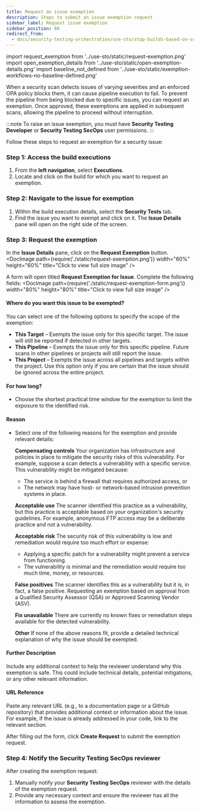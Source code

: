 ```yaml
---
title: Request an issue exemption
description: Steps to submit an issue exemption request
sidebar_label: Request issue exemption
sidebar_position: 60
redirect_from: 
  - docs/security-testing-orchestration/use-sto/stop-builds-based-on-scan-results/exemption-workflows
---
```


import request_exemption from '../use-sto/static/request-exemption.png'
import open_exemption_details from '../use-sto/static/open-exemption-details.png'
import baseline_not_defined from '../use-sto/static/exemption-workflows-no-baseline-defined.png'

When a security scan detects issues of varying severities and an enforced OPA policy blocks them, it can cause pipeline execution to fail. To prevent the pipeline from being blocked due to specific issues, you can request an exemption. Once approved, these exemptions are applied in subsequent scans, allowing the pipeline to proceed without interruption.

:::note
To raise an issue exemption, you must have **Security Testing Developer** or **Security Testing SecOps** user permissions.
:::

Follow these steps to request an exemption for a security issue:

### Step 1: Access the build executions

1. From the **left navigation**, select **Executions**.
2. Locate and click on the build for which you want to request an exemption.

### Step 2: Navigate to the issue for exemption

1. Within the build execution details, select the **Security Tests** tab.
2. Find the issue you want to exempt and click on it. The **Issue Details** pane will open on the right side of the screen.

### Step 3: Request the exemption

In the **Issue Details** pane, click on the **Request Exemption** button.  
<DocImage path={require('./static/request-exemption.png')} width="60%" height="60%" title="Click to view full size image" />

A form will open titled **Request Exemption for Issue**. Complete the following fields:
<DocImage path={require('./static/request-exemption-form.png')} width="80%" height="80%" title="Click to view full size image" />

#### Where do you want this issue to be exempted?
You can select one of the following options to specify the scope of the exemption:
   - **This Target** – Exempts the issue only for this specific target. The issue will still be reported if detected in other targets.  
   - **This Pipeline** – Exempts the issue only for this specific pipeline. Future scans in other pipelines or projects will still report the issue.  
   - **This Project** – Exempts the issue across all pipelines and targets within the project. Use this option only if you are certain that the issue should be ignored across the entire project.  

#### For how long?
   - Choose the shortest practical time window for the exemption to limit the exposure to the identified risk.

#### Reason
- Select one of the following reasons for the exemption and provide relevant details:

   **Compensating controls** 
   Your organization has infrastructure and policies in place to mitigate the security risks of this vulnerability. For example, suppose a scan detects a vulnerability with a specific service. This vulnerability might be mitigated because:
   - The service is behind a firewall that requires authorized access, or
   - The network may have host- or network-based intrusion prevention systems in place.
   
   **Acceptable use**
   The scanner identified this practice as a vulnerability, but this practice is acceptable based on your organization's security guidelines. For example, anonymous FTP access may be a deliberate practice and not a vulnerability.
   
   **Acceptable risk**
   The security risk of this vulnerability is low and remediation would require too much effort or expense:
   - Applying a specific patch for a vulnerability might prevent a service from functioning.
   - The vulnerability is minimal and the remediation would require too much time, money, or resources.

   **False positives**
   The scanner identifies this as a vulnerability but it is, in fact, a false positive. Requesting an exemption based on approval from a Qualified Security Assessor (QSA) or Approved Scanning Vendor (ASV).

   **Fix unavailable**
   There are currently no known fixes or remediation steps available for the detected vulnerability.

   **Other**
   If none of the above reasons fit, provide a detailed technical explanation of why the issue should be exempted.

#### Further Description
   Include any additional context to help the reviewer understand why this exemption is safe. This could include technical details, potential mitigations, or any other relevant information.

#### URL Reference  
   Paste any relevant URL (e.g., to a documentation page or a GitHub repository) that provides additional context or information about the issue. For example, if the issue is already addressed in your code, link to the relevant section.


After filling out the form, click **Create Request** to submit the exemption request.

### Step 4: Notify the Security Testing SecOps reviewer

After creating the exemption request:

1. Manually notify your **Security Testing SecOps** reviewer with the details of the exemption request.
2. Provide any necessary context and ensure the reviewer has all the information to assess the exemption.
